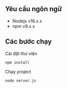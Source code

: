## Yêu cầu ngôn ngữ
- Nodejs v18.x.x
- npm v9.x.x

## Các bước chạy

Cài đặt thư viện
```
npm install
```

Chạy project
```
node server.js
```